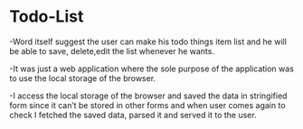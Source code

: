 # Todo-List

-Word itself suggest the user can make his todo things item list and he will be able to save, delete,edit the list whenever he wants.

-It was just a web application where the sole purpose of the application was to use the local storage of the browser.

-I access the local storage of the browser and saved the data in stringified form since it can’t be stored in other forms and when user comes again to check I fetched the saved data, parsed it and served it to the user.
